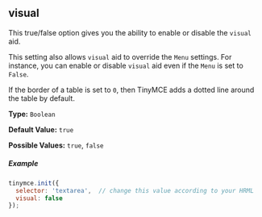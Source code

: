 ## visual

This true/false option gives you the ability to enable or disable the `visual` aid.

This setting also allows `visual` aid to override the `Menu` settings. For instance, you can enable or disable `visual` aid even if the `Menu` is set to `False`.

If the border of a table is set to `0`, then TinyMCE adds a dotted line around the table by default.

**Type:** `Boolean`

**Default Value:** `true`

**Possible Values:** `true`, `false`

##### Example

```js
tinymce.init({
  selector: 'textarea',  // change this value according to your HRML
  visual: false
});
```

